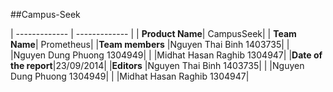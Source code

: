##Campus-Seek

| ------------- | ------------- |
| **Product Name**|  CampusSeek|
| **Team Name**|  Prometheus|
|**Team members** |Nguyen Thai Binh 1403735|
|                 |Nguyen Dung Phuong  1304949| 
|                 |Midhat Hasan Raghib  1304947|
|**Date of the report**|23/09/2014|
|**Editors** |Nguyen Thai Binh 1403735|
| |Nguyen Dung Phuong  1304949| 
| |Midhat Hasan Raghib  1304947|
